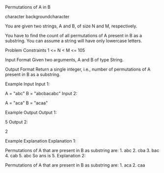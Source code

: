Permutations of A in B

character backgroundcharacter

You are given two strings, A and B, of size N and M, respectively.

You have to find the count of all permutations of A present in B as a substring. You can assume a string will have only lowercase letters.



Problem Constraints
1 <= N < M <= 105



Input Format
Given two arguments, A and B of type String.



Output Format
Return a single integer, i.e., number of permutations of A present in B as a substring.



Example Input
Input 1:

 A = "abc"
 B = "abcbacabc"
Input 2:

 A = "aca"
 B = "acaa"


Example Output
Output 1:

 5
Output 2:

 2


Example Explanation
Explanation 1:

 Permutations of A that are present in B as substring are:
    1. abc
    2. cba
    3. bac
    4. cab
    5. abc
    So ans is 5.
Explanation 2:

 Permutations of A that are present in B as substring are:
    1. aca
    2. caa 
